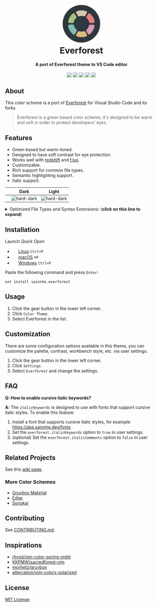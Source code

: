 <h1 align="center">
  <br>
  <a href="https://marketplace.visualstudio.com/items?itemName=sainnhe.everforest">
    <img src="https://raw.githubusercontent.com/sainnhe/everforest-vscode/master/img/icon.png">
  </a>
  <br>
  Everforest
  <br>
</h1>

<h4 align="center">A port of Everforest theme to VS Code editor</h4>


<p align="center">
    <a href="https://marketplace.visualstudio.com/items?itemName=sainnhe.everforest" alt="Marketplace">
        <img src="https://img.shields.io/badge/vscode-marketplace-blue" /></a>
    <a href="https://open-vsx.org/extension/sainnhe/everforest" alt="Registry">
        <img src="https://img.shields.io/badge/open--vsx-registry-green" /></a>
    <a href="https://github.com/sainnhe/everforest-vscode" alt="Repository">
        <img src="https://img.shields.io/badge/github-repository-blueviolet" /></a>
    <a href="https://github.com/sainnhe/everforest-vscode/issues" alt="Issues">
        <img src="https://img.shields.io/badge/issue-feedback-red" /></a>
    <a href="https://vscode.dev/theme/sainnhe.everforest" alt="Preview">
        <img src="https://img.shields.io/badge/preview-vscode.dev-yellow" /></a>
</p>

## About

This color scheme is a port of [Everforest](https://github.com/sainnhe/everforest) for Visual Studio Code and its forks.

> Everforest is a green based color scheme, it's designed to be warm and soft in order to protect developers' eyes.

## Features

- Green based but warm-toned.
- Designed to have soft contrast for eye protection.
- Works well with [redshift](https://github.com/jonls/redshift) and [f.lux](https://justgetflux.com).
- Customizable.
- Rich support for common file types.
- Semantic highlighting support.
- Italic support.

|        |                                      Dark                                      |                                      Light                                       |
| :----: | :----------------------------------------------------------------------------: | :------------------------------------------------------------------------------: |
|    |   ![hard-dark](https://raw.githubusercontent.com/mstuttgart/everforest-vscode/master/img/dark.png)    |    ![hard-dark](https://raw.githubusercontent.com/mstuttgart/everforest-vscode/master/img/light.png)



<details>
  <summary>Optimized File Types and Syntax Extensions: (<b>click on this line to expand</b>)</summary>

The following file types and syntax extensionsv are basically optimized, but there might be some bugs and mistakes, feedback is welcome :)

- **Assembly:** [MASM](https://marketplace.visualstudio.com/items?itemName=bltg-team.masm)
- **C#:** builtin
- **C++:** buildin, [C/C++](https://marketplace.visualstudio.com/items?itemName=ms-vscode.cpptools), [Better C++ Syntax](https://marketplace.visualstudio.com/items?itemName=jeff-hykin.better-cpp-syntax)
- **C:** builtin, [C/C++](https://marketplace.visualstudio.com/items?itemName=ms-vscode.cpptools)
- **Clojure:** builtin
- **CMake:** [CMake](https://marketplace.visualstudio.com/items?itemName=twxs.cmake)
- **CoffeeScript:** builtin
- **CSS:** builtin
- **Dart:** [Dart](https://marketplace.visualstudio.com/items?itemName=Dart-Code.dart-code)
- **Diff:** builtin
- **Dockerfile:** builtin, [vscode-docker-syntax](https://marketplace.visualstudio.com/items?itemName=dunstontc.vscode-docker-syntax), [Better Dockerfile Syntax](https://marketplace.visualstudio.com/items?itemName=jeff-hykin.better-dockerfile-syntax)
- **Elixir:** [vscode-elixir](https://marketplace.visualstudio.com/items?itemName=mjmcloug.vscode-elixir)
- **Elm:** [elm](https://marketplace.visualstudio.com/items?itemName=Elmtooling.elm-ls-vscode)
- **Erlang:** [erlang](https://marketplace.visualstudio.com/items?itemName=pgourlain.erlang)
- **F#:** builtin
- **Fish:** [fish-vscode](https://marketplace.visualstudio.com/items?itemName=skyapps.fish-vscode)
- **Fortran:** [Modern Fortran](https://marketplace.visualstudio.com/items?itemName=krvajalm.linter-gfortran)
- **Git:** builtin
- **Go:** builtin
- **GraphQL:** [GraphQL](https://marketplace.visualstudio.com/items?itemName=Prisma.vscode-graphql), [GraphQL for VSCode](https://marketplace.visualstudio.com/items?itemName=kumar-harsh.graphql-for-vscode)
- **Groovy:** builtin
- **Haskell:** [Haskell Syntax Highlighting](https://marketplace.visualstudio.com/items?itemName=justusadam.language-haskell)
- **Html:** builtin
- **Java:** builtin
- **JavaScript:** builtin ([~~Babel JavaScript~~](https://marketplace.visualstudio.com/items?itemName=mgmcdermott.vscode-language-babel) not recommend [#6](https://github.com/sainnhe/gruvbox-material-vscode/issues/6))
- **JSON:** builtin
- **JSX:** builtin
- **Julia:** [Julia](https://marketplace.visualstudio.com/items?itemName=julialang.language-julia)
- **Kotlin:** [Kotlin Language](https://marketplace.visualstudio.com/items?itemName=mathiasfrohlich.Kotlin)
- **LaTex:** [LaTex](https://marketplace.visualstudio.com/items?itemName=torn4dom4n.latex-support)
- **LESS:** builtin
- **Lisp:** [Lisp](https://marketplace.visualstudio.com/items?itemName=mattn.Lisp)
- **Lua:** builtin, [Lua Plus](https://marketplace.visualstudio.com/items?itemName=jep-a.lua-plus)
- **Makefile:** builtin
- **Markdown:** builtin
- **ObjectiveC:** builtin
- **Perl:** builtin
- **PHP:** builtin
- **PowerShell:** builtin
- **Protobuf:** [vscode-proto3](https://marketplace.visualstudio.com/items?itemName=zxh404.vscode-proto3)
- **Pug:** builtin
- **PureScript:** [PureScript IDE](https://marketplace.visualstudio.com/items?itemName=nwolverson.ide-purescript)
- **Python:** builtin, [Pylance](https://marketplace.visualstudio.com/items?itemName=ms-python.vscode-pylance)
- **R:** builtin
- **reStructuredText:** [reStructuredText](https://marketplace.visualstudio.com/items?itemName=lextudio.restructuredtext)
- **Ruby:** [VSCode Ruby](https://marketplace.visualstudio.com/items?itemName=wingrunr21.vscode-ruby), [Ruby Language Colorization](https://marketplace.visualstudio.com/items?itemName=groksrc.ruby)
- **Rust:** builtin, [Rust Analyzer](https://marketplace.visualstudio.com/items?itemName=matklad.rust-analyzer), [vscode-rust-syntax](https://marketplace.visualstudio.com/items?itemName=dunstontc.vscode-rust-syntax)
- **SASS:** [Sass](https://marketplace.visualstudio.com/items?itemName=Syler.sass-indented)
- **Scala:** [Scala Syntax (official)](https://marketplace.visualstudio.com/items?itemName=scala-lang.scala)
- **Shell:** builtin, [Better Shell Syntax](https://marketplace.visualstudio.com/items?itemName=jeff-hykin.better-shellscript-syntax)
- **SQL:** builtin
- **Stylus:** [Stylus](https://marketplace.visualstudio.com/items?itemName=sysoev.language-stylus)
- **Swift:** builtin
- **Tmux:** [tmux](https://marketplace.visualstudio.com/items?itemName=malmaud.tmux)
- **TOML:** [Better TOML](https://marketplace.visualstudio.com/items?itemName=bungcip.better-toml)
- **TSX:** builtin
- **TypeScript:** builtin
- **VimL:** [vscode-viml-syntax](https://marketplace.visualstudio.com/items?itemName=dunstontc.viml)
- **VUE:** [jcbuisson.vue](https://marketplace.visualstudio.com/items?itemName=jcbuisson.vue), [liuji-jim.vue](https://marketplace.visualstudio.com/items?itemName=liuji-jim.vue)
- **Xml:** builtin
- **YAML:** builtin

</details>

## Installation

Launch *Quick Open*

  - <img src="https://www.kernel.org/theme/images/logos/favicon.png" width=16 height=16/> <a href="https://code.visualstudio.com/shortcuts/keyboard-shortcuts-linux.pdf">Linux</a> `Ctrl+P`
  - <img src="https://developer.apple.com/favicon.ico" width=16 height=16/> <a href="https://code.visualstudio.com/shortcuts/keyboard-shortcuts-macos.pdf">macOS</a> `⌘P`
  - <img src="https://www.microsoft.com/favicon.ico" width=16 height=16/> <a href="https://code.visualstudio.com/shortcuts/keyboard-shortcuts-windows.pdf">Windows</a> `Ctrl+P`

Paste the following command and press `Enter`:

```
ext install sainnhe.everforest
```

## Usage

1. Click the gear button in the lower left corner.
2. Click `Color Theme`.
3. Select Everforest in the list.

## Customization

There are some configuration options available in this theme, you can customize the palette, contrast, workbench style, etc. via user settings.

1. Click the gear button in the lower left corner.
2. Click `Settings`.
3. Select `Everforest` and change the settings.

## FAQ

**Q: How to enable cursive italic keywords?**

**A:** The `italicKeywords` is designed to use with fonts that support cursive italic styles. To enable this feature:

1. Install a font that supports cursive italic styles, for example: https://aka.sainnhe.dev/fonts
2. Set the `everforest.italicKeywords` option to `true` in user settings.
3. (optional) Set the `everforest.italicComments` option to `false` in user settings.

## Related Projects

See this [wiki page](https://github.com/sainnhe/everforest/wiki).

### More Color Schemes

- [Gruvbox Material](https://github.com/sainnhe/gruvbox-material-vscode)
- [Edge](https://github.com/sainnhe/edge-vscode)
- [Sonokai](https://github.com/sainnhe/sonokai-vscode)

## Contributing

See [CONTRIBUTING.md](https://github.com/sainnhe/gruvbox-material-vscode/blob/master/CONTRIBUTING.md).

## Inspirations

- [rhysd/vim-color-spring-night](https://github.com/rhysd/vim-color-spring-night)
- [KKPMW/sacredforest-vim](https://github.com/KKPMW/sacredforest-vim)
- [morhetz/gruvbox](https://github.com/morhetz/gruvbox)
- [altercation/vim-colors-solarized](https://github.com/altercation/vim-colors-solarized)

## License

[MIT License](https://github.com/sainnhe/everforest-vscode/blob/master/LICENSE)
